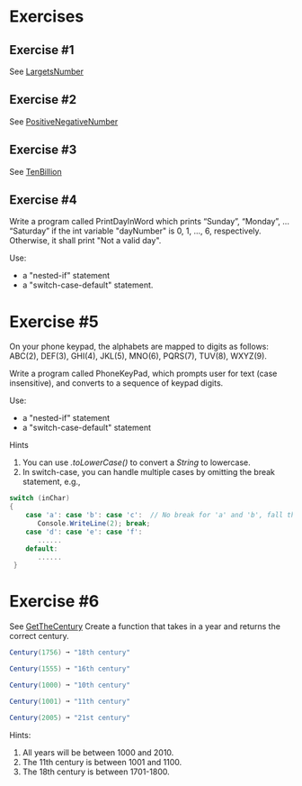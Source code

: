 # Exercises

## Exercise #1

See [LargetsNumber](./FlowControl/LargetsNumber)

## Exercise #2

See [PositiveNegativeNumber](./FlowControl/PositiveNegativeNumber)

## Exercise #3

See [TenBillion](./FlowControl/TenBillion)

## Exercise #4

Write a program called PrintDayInWord which prints “Sunday”, “Monday”, ... “Saturday” if the int variable "dayNumber" is 0, 1, ..., 6, respectively.  Otherwise, it shall print "Not a valid day".

Use:

 - a "nested-if" statement
 - a "switch-case-default" statement.
 
# Exercise #5

On your phone keypad, the alphabets are mapped to digits as follows: ABC(2), DEF(3), GHI(4), JKL(5), MNO(6), PQRS(7), TUV(8), WXYZ(9).

Write a program called PhoneKeyPad, which prompts user for text (case insensitive), and converts to a sequence of keypad digits.

Use:

 - a "nested-if" statement
 - a "switch-case-default" statement
 
Hints

 1. You can use *.toLowerCase()* to convert a *String* to lowercase.
 2. In switch-case, you can handle multiple cases by omitting the break statement, e.g.,
 
```C#
switch (inChar) 
{
    case 'a': case 'b': case 'c':  // No break for 'a' and 'b', fall thru 'c'
       Console.WriteLine(2); break;
    case 'd': case 'e': case 'f':
       ......
    default:
       ......
 }
 ```

 # Exercise #6
 See [GetTheCentury](./FlowControl/GetTheCentury/)
 Create a function that takes in a year and returns the correct century.
 ```C#
Century(1756) ➞ "18th century"

Century(1555) ➞ "16th century"

Century(1000) ➞ "10th century"

Century(1001) ➞ "11th century"

Century(2005) ➞ "21st century"
 ```
Hints:
1. All years will be between 1000 and 2010.
2. The 11th century is between 1001 and 1100.
3. The 18th century is between 1701-1800.